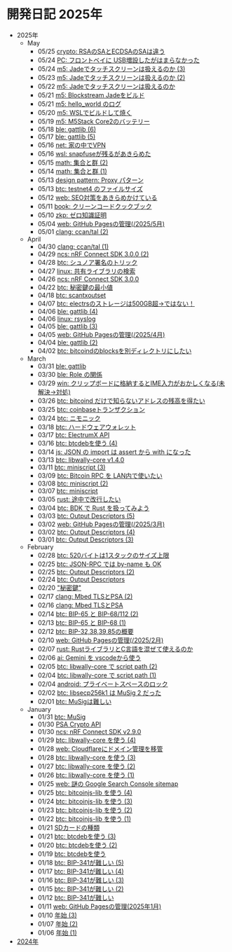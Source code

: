 # 開発日記 2025年

* 2025年
  * May
    * 05/25 [crypto: RSAのSAとECDSAのSAは違う](2025/05/20250525-sa.md)
    * 05/24 [PC: フロントベイに USB増設したがはまらなかった](2025/05/20250524-pc.md)
    * 05/24 [m5: Jadeでタッチスクリーンは扱えるのか (3)](2025/05/20250524-m5.md)
    * 05/23 [m5: Jadeでタッチスクリーンは扱えるのか (2)](2025/05/20250523-m5.md)
    * 05/22 [m5: Jadeでタッチスクリーンは扱えるのか](2025/05/20250522a-m5.md)
    * 05/21 [m5: Blockstream Jadeをビルド](2025/05/20250521-m5a.md)
    * 05/21 [m5: hello_world のログ](2025/05/20250521-m5.md)
    * 05/20 [m5: WSLでビルドして焼く](2025/05/20250520-m5.md)
    * 05/19 [m5: M5Stack Core2のバッテリー](2025/05/20250519-m5.md)
    * 05/18 [ble: gattlib (6)](2025/05/20250518-ble.md)
    * 05/17 [ble: gattlib (5)](2025/05/20250517-ble.md)
    * 05/16 [net: 家の中でVPN](2025/05/20250516-net.md)
    * 05/16 [wsl: snapfuseが残るがあきらめた](2025/05/20250516-wsl.md)
    * 05/15 [math: 集合と群 (2)](2025/05/20250515-math.md)
    * 05/14 [math: 集合と群 (1)](2025/05/20250514-math.md)
    * 05/13 [design pattern: Proxy パターン](2025/05/20250513-dp.md)
    * 05/13 [btc: testnet4 のファイルサイズ](2025/05/20250513-btc.md)
    * 05/12 [web: SEO対策をあきらめかけている](2025/05/20250512-web.md)
    * 05/11 [book: クリーンコードクックブック](2025/05/20250511-book.md)
    * 05/10 [zkp: ゼロ知識証明](2025/05/20250510-zkp.md)
    * 05/04 [web: GitHub Pagesの管理(/2025/5月)](2025/05/20250504-web.md)
    * 05/01 [clang: ccan/tal (2)](/2025/05/20250501-clang.html)
  * April
    * 04/30 [clang: ccan/tal (1)](/2025/04/20250430-clang.html)
    * 04/29 [ncs: nRF Connect SDK 3.0.0 (2)](/2025/04/20250429-ncs.html)
    * 04/28 [btc: シュノア署名のトリック](/2025/04/20250428-btc.html)
    * 04/27 [linux: 共有ライブラリの検索](/2025/04/20250427-linux.html)
    * 04/26 [ncs: nRF Connect SDK 3.0.0](/2025/04/20250426-ncs.html)
    * 04/22 [btc: 秘密鍵の最小値](/2025/04/20250422-btc.html)
    * 04/18 [btc: scantxoutset](/2025/04/20250418-btc.html)
    * 04/07 [btc: electrsのストレージは500GB超→ではない！](/2025/04/20250407-btc.html)
    * 04/06 [ble: gattlib (4)](/2025/04/20250406-ble.html)
    * 04/06 [linux: rsyslog](/2025/04/20250406-sys.html)
    * 04/05 [ble: gattlib (3)](/2025/04/20250405-ble.html)
    * 04/05 [web: GitHub Pagesの管理(/2025/4月)](/2025/04/20250405-web.html)
    * 04/04 [ble: gattlib (2)](/2025/04/20250404-ble.html)
    * 04/02 [btc: bitcoindのblocksを別ディレクトリにしたい](/2025/04/20250402-btc.html)
  * March
    * 03/31 [ble: gattlib](/2025/03/20250331-ble.html)
    * 03/30 [ble: Role の関係](/2025/03/20250330-ble.html)
    * 03/29 [win: クリップボードに格納するとIME入力がおかしくなる(未解決→対処)](/2025/03/20250329-win.html)
    * 03/26 [btc: bitcoind だけで知らないアドレスの残高を得たい](/2025/03/20250326-btc.html)
    * 03/25 [btc: coinbaseトランザクション](/2025/03/20250325-btc.html)
    * 03/24 [btc: ニモニック](/2025/03/20250324-btc.html)
    * 03/18 [btc: ハードウェアウォレット](/2025/03/20250318-btc.html)
    * 03/17 [btc: ElectrumX API](/2025/03/20250317-btc.html)
    * 03/16 [btc: btcdebを使う (4)](/2025/03/20250316-btc.html)
    * 03/14 [js: JSON の import は assert から with になった](/2025/03/20250314-js.html)
    * 03/13 [btc: libwally-core v1.4.0](/2025/03/20250313-btc.html)
    * 03/11 [btc: miniscript (3)](/2025/03/20250311-btc.html)
    * 03/09 [btc: Bitcoin RPC を LAN内で使いたい](/2025/03/20250309-btc.html)
    * 03/08 [btc: miniscript (2)](/2025/03/20250308-btc.html)
    * 03/07 [btc: miniscript](/2025/03/20250307-btc.html)
    * 03/05 [rust: 途中で改行したい](/2025/03/20250305-rst.html)
    * 03/04 [btc: BDK で Rust を扱ってみよう](/2025/03/20250304-btc.html)
    * 03/03 [btc: Output Descriptors (5)](/2025/03/20250303-btc.html)
    * 03/02 [web: GitHub Pagesの管理(/2025/3月)](/2025/03/20250302-web.html)
    * 03/02 [btc: Output Descriptors (4)](/2025/03/20250302-btc.html)
    * 03/01 [btc: Output Descriptors (3)](/2025/03/20250301-btc.html)
  * February
    * 02/28 [btc: 520バイトは1スタックのサイズ上限](/2025/02/20250228-btc.html)
    * 02/25 [btc: JSON-RPC では by-name も OK](/2025/02/20250225-btc.html)
    * 02/25 [btc: Output Descriptors (2)](/2025/02/20250225-btc2.html)
    * 02/24 [btc: Output Descriptors](/2025/02/20250224-btc.html)
    * 02/20 ["秘密鍵"](/2025/02/20250220-key.html)
    * 02/17 [clang: Mbed TLSとPSA (2)](/2025/02/20250217-c.html)
    * 02/16 [clang: Mbed TLSとPSA](/2025/02/20250216-c.html)
    * 02/14 [btc: BIP-65 と BIP-68/112 (2)](/2025/02/20250214-btc.html)
    * 02/13 [btc: BIP-65 と BIP-68 (1)](/2025/02/20250213-btc.html)
    * 02/12 [btc: BIP-32,38,39,85の概要](/2025/02/20250212-btc.html)
    * 02/10 [web: GitHub Pagesの管理(/2025/2月)](/2025/02/20250210-web.html)
    * 02/07 [rust: RustライブラリとC言語を混ぜて使えるのか](/2025/02/20250207-rust.html)
    * 02/06 [ai: Gemini を vscodeから使う](/2025/02/20250206-ai.html)
    * 02/05 [btc: libwally-core で script path (2)](/2025/02/20250205-btc.html)
    * 02/04 [btc: libwally-core で script path (1)](/2025/02/20250204-btc.html)
    * 02/04 [android: プライベートスペースのロック](/2025/02/20250204-and.html)
    * 02/02 [btc: libsecp256k1 は MuSig 2 だった](/2025/02/20250202-btc.html)
    * 02/01 [btc: MuSigは難しい](/2025/02/20250201-btc.html)
  * January
    * 01/31 [btc: MuSig](/2025/01/20250131-btc.html)
    * 01/30 [PSA Crypto API](/2025/01/20250130-psa.html)
    * 01/30 [ncs: nRF Connect SDK v2.9.0](/2025/01/20250130-ncs.html)
    * 01/29 [btc: libwally-core を使う (4)](/2025/01/20250129-btc.html)
    * 01/28 [web: Cloudflareにドメイン管理を移管](/2025/01/20250128-web.html)
    * 01/28 [btc: libwally-core を使う (3)](/2025/01/20250128-btc.html)
    * 01/27 [btc: libwally-core を使う (2)](/2025/01/20250127-btc.html)
    * 01/26 [btc: libwally-core を使う (1)](/2025/01/20250126-btc.html)
    * 01/25 [web: 謎の Google Search Console sitemap](/2025/01/20250125-web.html)
    * 01/25 [btc: bitcoinjs-lib を使う (4)](/2025/01/20250125-btc.html)
    * 01/24 [btc: bitcoinjs-lib を使う (3)](/2025/01/20250124-btc.html)
    * 01/23 [btc: bitcoinjs-lib を使う (2)](/2025/01/20250123-btc.html)
    * 01/22 [btc: bitcoinjs-lib を使う (1)](/2025/01/20250122-btc.html)
    * 01/21 [SDカードの種類](/2025/01/20250121-sd.html)
    * 01/21 [btc: btcdebを使う (3)](/2025/01/20250121-btc.html)
    * 01/20 [btc: btcdebを使う (2)](/2025/01/20250120-btc.html)
    * 01/19 [btc: btcdebを使う](/2025/01/20250119-btc.html)
    * 01/18 [btc: BIP-341が難しい (5)](/2025/01/20250118-btc.html)
    * 01/17 [btc: BIP-341が難しい (4)](/2025/01/20250117-btc.html)
    * 01/16 [btc: BIP-341が難しい (3)](/2025/01/20250116-btc.html)
    * 01/15 [btc: BIP-341が難しい (2)](/2025/01/20250115-btc.html)
    * 01/12 [btc: BIP-341が難しい](/2025/01/20250112-btc.html)
    * 01/11 [web: GitHub Pagesの管理(2025年1月)](/2025/01/20250111-web.html)
    * 01/10 [年始 (3)](/2025/01/20250110-clang.html)
    * 01/07 [年始 (2)](/2025/01/20250107-clang.html)
    * 01/06 [年始 (1)](/2025/01/20250106-clang.html)
* [2024年](/2024/index.html)
